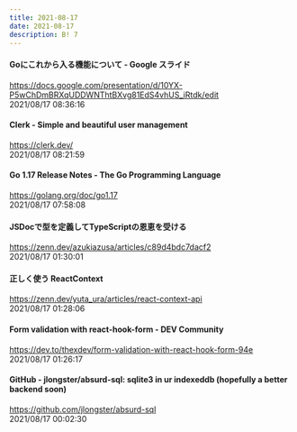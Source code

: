```yaml
---
title: 2021-08-17
date: 2021-08-17
description: B! 7
---
```


#### Goにこれから入る機能について - Google スライド
https://docs.google.com/presentation/d/10YX-P5wChDmBRXqUDDWNThtBXvg81EdS4vhUS_iRtdk/edit<br>
2021/08/17 08:36:16<br>


#### Clerk - Simple and beautiful user management
https://clerk.dev/<br>
2021/08/17 08:21:59<br>


#### Go 1.17 Release Notes - The Go Programming Language
https://golang.org/doc/go1.17<br>
2021/08/17 07:58:08<br>


#### JSDocで型を定義してTypeScriptの恩恵を受ける
https://zenn.dev/azukiazusa/articles/c89d4bdc7dacf2<br>
2021/08/17 01:30:01<br>


#### 正しく使う ReactContext
https://zenn.dev/yuta_ura/articles/react-context-api<br>
2021/08/17 01:28:06<br>


#### Form validation with react-hook-form - DEV Community
https://dev.to/thexdev/form-validation-with-react-hook-form-94e<br>
2021/08/17 01:26:17<br>


#### GitHub - jlongster/absurd-sql: sqlite3 in ur indexeddb (hopefully a better backend soon)
https://github.com/jlongster/absurd-sql<br>
2021/08/17 00:02:30<br>



